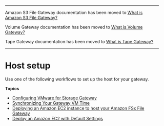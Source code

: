 --------

Amazon S3 File Gateway documentation has been moved to [What is Amazon S3 File Gateway?](https://docs.aws.amazon.com/filegateway/latest/files3/WhatIsStorageGateway.html)

Volume Gateway documentation has been moved to [What is Volume Gateway?](https://docs.aws.amazon.com/storagegateway/latest/vgw/WhatIsStorageGateway.html)

Tape Gateway documentation has been moved to [What is Tape Gateway?](https://docs.aws.amazon.com/storagegateway/latest/tgw/WhatIsStorageGateway.html)

--------

# Host setup<a name="resource-vm-setup"></a>

 Use one of the following workflows to set up the host for your gateway\. 

**Topics**
+ [Configuring VMware for Storage Gateway](configure-vmware.md)
+ [Synchronizing Your Gateway VM Time](MaintenanceTimeSync-hyperv.md)
+ [Deploying an Amazon EC2 instance to host your Amazon FSx File Gateway](ec2-gateway-file.md)
+ [Deploy an Amazon EC2 with Default Settings](ec2-quicklaunch-settings.md)